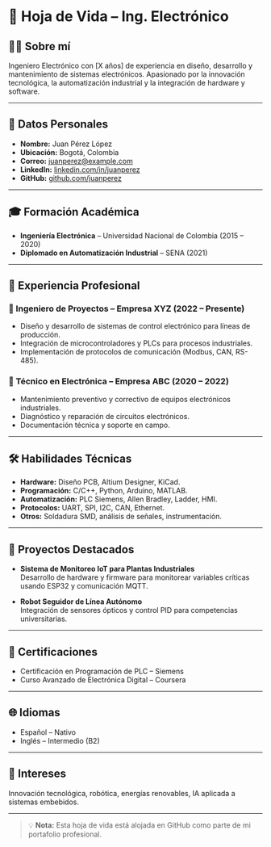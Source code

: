 # 📄 Hoja de Vida – Ing. Electrónico

## 👨‍💻 Sobre mí
Ingeniero Electrónico con [X años] de experiencia en diseño, desarrollo y mantenimiento de sistemas electrónicos. Apasionado por la innovación tecnológica, la automatización industrial y la integración de hardware y software.

---

## 🎯 Datos Personales
- **Nombre:** Juan Pérez López  
- **Ubicación:** Bogotá, Colombia  
- **Correo:** juanperez@example.com  
- **LinkedIn:** [linkedin.com/in/juanperez](https://linkedin.com/in/juanperez)  
- **GitHub:** [github.com/juanperez](https://github.com/juanperez)  

---

## 🎓 Formación Académica
- **Ingeniería Electrónica** – Universidad Nacional de Colombia (2015 – 2020)  
- **Diplomado en Automatización Industrial** – SENA (2021)  

---

## 💼 Experiencia Profesional

### 🔧 Ingeniero de Proyectos – Empresa XYZ (2022 – Presente)
- Diseño y desarrollo de sistemas de control electrónico para líneas de producción.  
- Integración de microcontroladores y PLCs para procesos industriales.  
- Implementación de protocolos de comunicación (Modbus, CAN, RS-485).

### 📡 Técnico en Electrónica – Empresa ABC (2020 – 2022)
- Mantenimiento preventivo y correctivo de equipos electrónicos industriales.  
- Diagnóstico y reparación de circuitos electrónicos.  
- Documentación técnica y soporte en campo.

---

## 🛠 Habilidades Técnicas
- **Hardware:** Diseño PCB, Altium Designer, KiCad.  
- **Programación:** C/C++, Python, Arduino, MATLAB.  
- **Automatización:** PLC Siemens, Allen Bradley, Ladder, HMI.  
- **Protocolos:** UART, SPI, I2C, CAN, Ethernet.  
- **Otros:** Soldadura SMD, análisis de señales, instrumentación.

---

## 🚀 Proyectos Destacados
- **Sistema de Monitoreo IoT para Plantas Industriales**  
  Desarrollo de hardware y firmware para monitorear variables críticas usando ESP32 y comunicación MQTT.

- **Robot Seguidor de Línea Autónomo**  
  Integración de sensores ópticos y control PID para competencias universitarias.

---

## 📜 Certificaciones
- Certificación en Programación de PLC – Siemens  
- Curso Avanzado de Electrónica Digital – Coursera  

---

## 🌐 Idiomas
- Español – Nativo  
- Inglés – Intermedio (B2)  

---

## 📌 Intereses
Innovación tecnológica, robótica, energías renovables, IA aplicada a sistemas embebidos.

---

> 💡 **Nota:** Esta hoja de vida está alojada en GitHub como parte de mi portafolio profesional.
